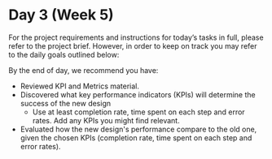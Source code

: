 # Day 3 (Week 5)

For the project requirements and instructions for today’s tasks in full, please refer to the project brief. However, in order to keep on track you may refer to the daily goals outlined below:

By the end of day, we recommend you have:

- Reviewed KPI and Metrics material.
- Discovered what key performance indicators (KPIs) will determine the success of the new design
    - Use at least completion rate, time spent on each step and error rates. Add any KPIs you might find relevant.
- Evaluated how the new design's performance compare to the old one, given the chosen KPIs (completion rate, time spent on each step and error rates).